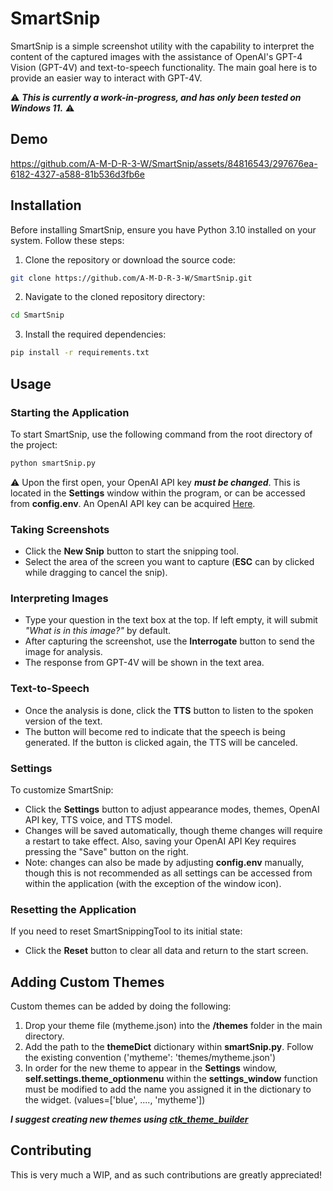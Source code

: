 # SmartSnip

SmartSnip is a simple screenshot utility with the capability to interpret the content of the captured images with the assistance of OpenAI's GPT-4 Vision (GPT-4V) and text-to-speech functionality. The main goal here is to provide an easier way to interact with GPT-4V.

⚠️ ***This is currently a work-in-progress, and has only been tested on Windows 11.*** ⚠️

## Demo

https://github.com/A-M-D-R-3-W/SmartSnip/assets/84816543/297676ea-6182-4327-a588-81b536d3fb6e

## Installation

Before installing SmartSnip, ensure you have Python 3.10 installed on your system. Follow these steps:

1. Clone the repository or download the source code:

```bash
git clone https://github.com/A-M-D-R-3-W/SmartSnip.git
```

2. Navigate to the cloned repository directory:

```bash
cd SmartSnip
```

3. Install the required dependencies:

```bash
pip install -r requirements.txt
```

## Usage

### Starting the Application

To start SmartSnip, use the following command from the root directory of the project:

```bash
python smartSnip.py
```

⚠️ Upon the first open, your OpenAI API key ***must be changed***. This is located in the **Settings** window within the program, or can be accessed from **config.env**. An OpenAI API key can be acquired [Here](https://platform.openai.com/api-keys).

### Taking Screenshots

- Click the **New Snip** button to start the snipping tool.
- Select the area of the screen you want to capture (**ESC** can by clicked while dragging to cancel the snip).

### Interpreting Images

- Type your question in the text box at the top. If left empty, it will submit *"What is in this image?"* by default.
- After capturing the screenshot, use the **Interrogate** button to send the image for analysis.
- The response from GPT-4V will be shown in the text area.

### Text-to-Speech

- Once the analysis is done, click the **TTS** button to listen to the spoken version of the text.
- The button will become red to indicate that the speech is being generated. If the button is clicked again, the TTS will be canceled.

### Settings

To customize SmartSnip:

- Click the **Settings** button to adjust appearance modes, themes, OpenAI API key, TTS voice, and TTS model.
- Changes will be saved automatically, though theme changes will require a restart to take effect. Also, saving your OpenAI API Key requires pressing the "Save" button on the right.
- Note: changes can also be made by adjusting **config.env** manually, though this is not recommended as all settings can be accessed from within the application (with the exception of the window icon).

### Resetting the Application

If you need to reset SmartSnippingTool to its initial state:

- Click the **Reset** button to clear all data and return to the start screen.

## Adding Custom Themes

Custom themes can be added by doing the following:

1. Drop your theme file (mytheme.json) into the **/themes** folder in the main directory.
2. Add the path to the **themeDict** dictionary within **smartSnip.py**. Follow the existing convention ('mytheme': 'themes/mytheme.json')
3. In order for the new theme to appear in the **Settings** window, **self.settings.theme_optionmenu** within the **settings_window** function must be modified to add the name you assigned it in the dictionary to the widget. (values=['blue', ...., 'mytheme'])

***I suggest creating new themes using [ctk_theme_builder](https://github.com/avalon60/ctk_theme_builder)***

## Contributing

This is very much a WIP, and as such contributions are greatly appreciated!
